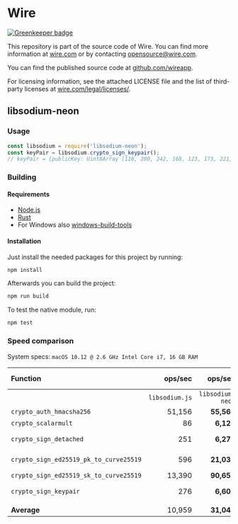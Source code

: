 # Wire

[![Greenkeeper badge](https://badges.greenkeeper.io/wireapp/libsodium-neon.svg)](https://greenkeeper.io/)

This repository is part of the source code of Wire. You can find more information at [wire.com](https://wire.com) or by contacting opensource@wire.com.

You can find the published source code at [github.com/wireapp](https://github.com/wireapp).

For licensing information, see the attached LICENSE file and the list of third-party licenses at [wire.com/legal/licenses/](https://wire.com/legal/licenses/).

## libsodium-neon

### Usage

```javascript
const libsodium = require('libsodium-neon');
const keyPair = libsodium.crypto_sign_keypair();
// keyPair = {publicKey: Uint8Array [118, 200, 242, 168, 123, 173, 221, 232, ...]}
```


### Building

#### Requirements

- [Node.js](https://nodejs.org/)
- [Rust](https://www.rust-lang.org/install.html)
- For Windows also [windows-build-tools](https://www.npmjs.com/package/windows-build-tools)


#### Installation

Just install the needed packages for this project by running:

```bash
npm install
```

Afterwards you can build the project:

```bash
npm run build
```

To test the native module, run:

```bash
npm test
```


### Speed comparison

System specs: `macOS 10.12 @ 2.6 GHz Intel Core i7, 16 GB RAM`

|**Function**                            |    **ops/sec** |      **ops/sec** | **times faster** |
|:---------------------------------------|---------------:|-----------------:|-----------------:|
|                                        | `libsodium.js` | `libsodium-neon` |                  |
| `crypto_auth_hmacsha256`               |         51,156 |      **55,562**  |             1.09 |
| `crypto_scalarmult`                    |             86 |       **6,129**  |            70.80 |
| `crypto_sign_detached`                 |            251 |       **6,277**  |            25.01 |
| `crypto_sign_ed25519_pk_to_curve25519` |            596 |      **21,030**  |            35.29 |
| `crypto_sign_ed25519_sk_to_curve25519` |         13,390 |      **90,650**  |             6.77 |
| `crypto_sign_keypair`                  |            276 |       **6,602**  |            23.92 |
|                                        |                |                  |                  |
| **Average**                            |         10,959 |      **31,042**  |             2.83 |
